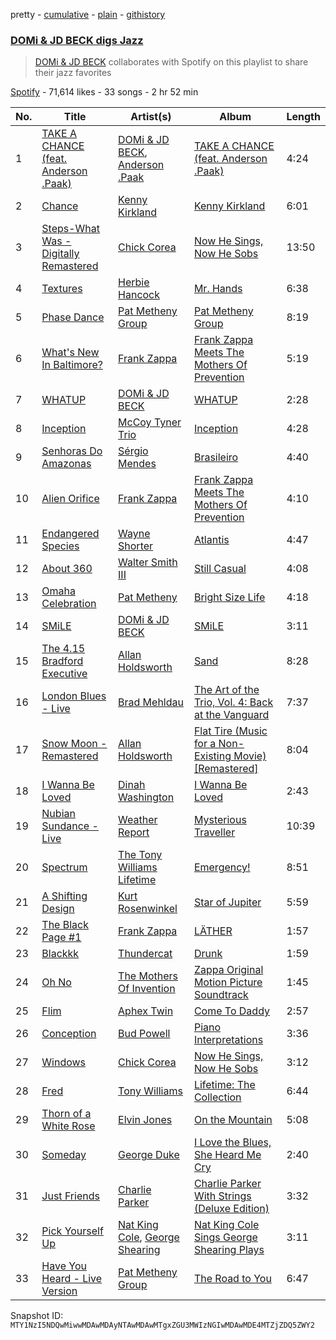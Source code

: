 pretty - [cumulative](/playlists/cumulative/37i9dQZF1DWTtzPKJEaTC4.md) - [plain](/playlists/plain/37i9dQZF1DWTtzPKJEaTC4) - [githistory](https://github.githistory.xyz/mackorone/spotify-playlist-archive/blob/main/playlists/plain/37i9dQZF1DWTtzPKJEaTC4)

### [DOMi & JD BECK digs Jazz](https://open.spotify.com/playlist/37i9dQZF1DWTtzPKJEaTC4)

> <a href="spotify:artist:4UpA1KitN1RgIZVyWDbZ0U">DOMi & JD BECK</a> collaborates with Spotify on this playlist to share their jazz favorites

[Spotify](https://open.spotify.com/user/spotify) - 71,614 likes - 33 songs - 2 hr 52 min

| No. | Title | Artist(s) | Album | Length |
|---|---|---|---|---|
| 1 | [TAKE A CHANCE \(feat\. Anderson .Paak\)](https://open.spotify.com/track/3Fo54IlOlnwzMwGjjEqCzN) | [DOMi & JD BECK](https://open.spotify.com/artist/4UpA1KitN1RgIZVyWDbZ0U), [Anderson .Paak](https://open.spotify.com/artist/3jK9MiCrA42lLAdMGUZpwa) | [TAKE A CHANCE \(feat\. Anderson .Paak\)](https://open.spotify.com/album/0ul8b1Rp5B7e8iZKSdvSlm) | 4:24 |
| 2 | [Chance](https://open.spotify.com/track/425c5CCcmJQgoKNJYISxNH) | [Kenny Kirkland](https://open.spotify.com/artist/3fvBGGCTOjiCsIqL3MFU6l) | [Kenny Kirkland](https://open.spotify.com/album/4pnLL6l6ji6bvsb3JIOG0g) | 6:01 |
| 3 | [Steps\-What Was \- Digitally Remastered](https://open.spotify.com/track/725Y4Kg5DbwQjVt6UpznuF) | [Chick Corea](https://open.spotify.com/artist/5olDKSsFhhmwh8UCWwKtpq) | [Now He Sings, Now He Sobs](https://open.spotify.com/album/7wKVcBB5SgqVX3Cj3LPllE) | 13:50 |
| 4 | [Textures](https://open.spotify.com/track/6wyjGiFFJMNxFyY4h0ttYY) | [Herbie Hancock](https://open.spotify.com/artist/2ZvrvbQNrHKwjT7qfGFFUW) | [Mr\. Hands](https://open.spotify.com/album/0ZzOJ3XuyVDBIWxrA17YE5) | 6:38 |
| 5 | [Phase Dance](https://open.spotify.com/track/75tXyjhbgpo3HEy6Cjsviy) | [Pat Metheny Group](https://open.spotify.com/artist/4uBSazM6snEc9wCG3jMlYt) | [Pat Metheny Group](https://open.spotify.com/album/4TC69U5HGclykFldzvsIao) | 8:19 |
| 6 | [What's New In Baltimore?](https://open.spotify.com/track/0dW2aSS9ccD9vYJAENTkQh) | [Frank Zappa](https://open.spotify.com/artist/6ra4GIOgCZQZMOaUECftGN) | [Frank Zappa Meets The Mothers Of Prevention](https://open.spotify.com/album/1NVnPUNo6DOhvp11vYl7pr) | 5:19 |
| 7 | [WHATUP](https://open.spotify.com/track/7vr9frLcyCM4m6A4KS1sex) | [DOMi & JD BECK](https://open.spotify.com/artist/4UpA1KitN1RgIZVyWDbZ0U) | [WHATUP](https://open.spotify.com/album/6mPWY9kVPFlpXTtxdwFUuO) | 2:28 |
| 8 | [Inception](https://open.spotify.com/track/1Dy1zTcsjdsd6JUVNBLC3R) | [McCoy Tyner Trio](https://open.spotify.com/artist/1EpLpC0tbCla8knfhET78p) | [Inception](https://open.spotify.com/album/28mQLO6qcMbaKfQB3qzCQK) | 4:28 |
| 9 | [Senhoras Do Amazonas](https://open.spotify.com/track/7CdifPWUbMFMqfXtNBgXIj) | [Sérgio Mendes](https://open.spotify.com/artist/65c5si0ePAwkOCn4M35Ho7) | [Brasileiro](https://open.spotify.com/album/1aFnx8gd49EklcjqQvLNrA) | 4:40 |
| 10 | [Alien Orifice](https://open.spotify.com/track/0skWyK2HW9kbD62et9oSxR) | [Frank Zappa](https://open.spotify.com/artist/6ra4GIOgCZQZMOaUECftGN) | [Frank Zappa Meets The Mothers Of Prevention](https://open.spotify.com/album/1NVnPUNo6DOhvp11vYl7pr) | 4:10 |
| 11 | [Endangered Species](https://open.spotify.com/track/0npvCDdj6yUw83ALCBniLM) | [Wayne Shorter](https://open.spotify.com/artist/0ZqhrTXYPA9DZR527ZnFdO) | [Atlantis](https://open.spotify.com/album/1NM09Xma6x8N9sb2H2ZJEc) | 4:47 |
| 12 | [About 360](https://open.spotify.com/track/6hpF2l92QotSQaY7ssgue0) | [Walter Smith III](https://open.spotify.com/artist/26XwWqwNq8FMgZEKqqdU9b) | [Still Casual](https://open.spotify.com/album/3gcxm67F1CudCIxqIxbJsy) | 4:08 |
| 13 | [Omaha Celebration](https://open.spotify.com/track/337Brv18iAflSpzXOD60DY) | [Pat Metheny](https://open.spotify.com/artist/3t58jfUhoMLYVO14XaUFLA) | [Bright Size Life](https://open.spotify.com/album/1wyaHGxXkIGaLGSQTTgKzw) | 4:18 |
| 14 | [SMiLE](https://open.spotify.com/track/5Pldw6q3Qa9tfWqXFWRSGY) | [DOMi & JD BECK](https://open.spotify.com/artist/4UpA1KitN1RgIZVyWDbZ0U) | [SMiLE](https://open.spotify.com/album/05C5mWohpPDcW8VmRBJHpk) | 3:11 |
| 15 | [The 4.15 Bradford Executive](https://open.spotify.com/track/1PLlAyqIJ7wn0w4QQ64usg) | [Allan Holdsworth](https://open.spotify.com/artist/5CK3a77IzCSHjNqzRcbhuG) | [Sand](https://open.spotify.com/album/3Ul5Q5UrTwjEc0DI0klsNl) | 8:28 |
| 16 | [London Blues \- Live](https://open.spotify.com/track/6f6MqGqNva8WCyM0Ym94OK) | [Brad Mehldau](https://open.spotify.com/artist/2vI9KFm0fwSfPrpEgOeIbq) | [The Art of the Trio, Vol\. 4: Back at the Vanguard](https://open.spotify.com/album/0c1xfh8IwwwxK0f5yiMt6o) | 7:37 |
| 17 | [Snow Moon \- Remastered](https://open.spotify.com/track/3KIZHkkfjed3y0MDTED78G) | [Allan Holdsworth](https://open.spotify.com/artist/5CK3a77IzCSHjNqzRcbhuG) | [Flat Tire \(Music for a Non\-Existing Movie\) \[Remastered\]](https://open.spotify.com/album/6syZrckuzLfmrFbIiXK0HZ) | 8:04 |
| 18 | [I Wanna Be Loved](https://open.spotify.com/track/0XTwZcawE3Nrre8y6Heinl) | [Dinah Washington](https://open.spotify.com/artist/32LHRiof0sa4taYew9i3Fa) | [I Wanna Be Loved](https://open.spotify.com/album/2C49E8kj9fymqSWRJ3PbRO) | 2:43 |
| 19 | [Nubian Sundance \- Live](https://open.spotify.com/track/4EDEh1zQ7oYo0I9GFzYpuP) | [Weather Report](https://open.spotify.com/artist/162DCkd8aDKwvjBb74Gu8b) | [Mysterious Traveller](https://open.spotify.com/album/2JARH6A2TX28OzcPwJnD1p) | 10:39 |
| 20 | [Spectrum](https://open.spotify.com/track/7qbSVmCBNqbMrUSDYKrCKs) | [The Tony Williams Lifetime](https://open.spotify.com/artist/056ewKKC7ayMJeL7y5h2cb) | [Emergency!](https://open.spotify.com/album/1waasXN8fMNbWh4xq7Akeg) | 8:51 |
| 21 | [A Shifting Design](https://open.spotify.com/track/6LdDhxHQOsudyypBd5xBFa) | [Kurt Rosenwinkel](https://open.spotify.com/artist/253GMpCNwx1TJtASNAeDoP) | [Star of Jupiter](https://open.spotify.com/album/7APtR02ltX46hAC5jZ8Kwx) | 5:59 |
| 22 | [The Black Page \#1](https://open.spotify.com/track/4A8ERk42FbZrmUDDeewfco) | [Frank Zappa](https://open.spotify.com/artist/6ra4GIOgCZQZMOaUECftGN) | [LÄTHER](https://open.spotify.com/album/3o1ccFPWBiGFbflfAWQ8L5) | 1:57 |
| 23 | [Blackkk](https://open.spotify.com/track/6bHorlL4WAz2BtQz3ubDr1) | [Thundercat](https://open.spotify.com/artist/4frXpPxQQZwbCu3eTGnZEw) | [Drunk](https://open.spotify.com/album/4anxEzh8xEKSPXKHGWiFue) | 1:59 |
| 24 | [Oh No](https://open.spotify.com/track/156dhtf7IUH1Eu9lS4AtlO) | [The Mothers Of Invention](https://open.spotify.com/artist/3P2gYnypDVi90ZavnaAhfL) | [Zappa Original Motion Picture Soundtrack](https://open.spotify.com/album/391z2l9eAfCttmdvE4O5LP) | 1:45 |
| 25 | [Flim](https://open.spotify.com/track/4q650OiSDQIwccxDFpuuBm) | [Aphex Twin](https://open.spotify.com/artist/6kBDZFXuLrZgHnvmPu9NsG) | [Come To Daddy](https://open.spotify.com/album/0ofaIVDxemaYYQipgWRYKp) | 2:57 |
| 26 | [Conception](https://open.spotify.com/track/1LKQbtkCbtjcIm2BwsHf1Q) | [Bud Powell](https://open.spotify.com/artist/570vCzcespB48HIQyTbDO6) | [Piano Interpretations](https://open.spotify.com/album/5lhA0QNprEfnDsH15udB9R) | 3:36 |
| 27 | [Windows](https://open.spotify.com/track/0f6Fb3g0DRpCIbhljotYwO) | [Chick Corea](https://open.spotify.com/artist/5olDKSsFhhmwh8UCWwKtpq) | [Now He Sings, Now He Sobs](https://open.spotify.com/album/7wKVcBB5SgqVX3Cj3LPllE) | 3:12 |
| 28 | [Fred](https://open.spotify.com/track/3qfLV015NcpofyPCwAn9oJ) | [Tony Williams](https://open.spotify.com/artist/1TW90GjShgkjySrxBxcwQe) | [Lifetime: The Collection](https://open.spotify.com/album/0s5AIVzIpjmtKnuYgohnza) | 6:44 |
| 29 | [Thorn of a White Rose](https://open.spotify.com/track/2GoAuJqkAA4wZvsUnV8Cn2) | [Elvin Jones](https://open.spotify.com/artist/4dUMhhUjQ2YcNTvab29hYF) | [On the Mountain](https://open.spotify.com/album/7DwNg5AkuHEk4Of10oxrkZ) | 5:08 |
| 30 | [Someday](https://open.spotify.com/track/4mYEnfMk7terk3JtLtPUVy) | [George Duke](https://open.spotify.com/artist/3EB0uKE2lGw6BB1UFJrONl) | [I Love the Blues, She Heard Me Cry](https://open.spotify.com/album/2eCcLfCpWbWC51xhUfA9JI) | 2:40 |
| 31 | [Just Friends](https://open.spotify.com/track/3c57iTv78QOwBrJ0t7yKjE) | [Charlie Parker](https://open.spotify.com/artist/4Ww5mwS7BWYjoZTUIrMHfC) | [Charlie Parker With Strings \(Deluxe Edition\)](https://open.spotify.com/album/1DPRDrZgfU3rAo2SL4GrZw) | 3:32 |
| 32 | [Pick Yourself Up](https://open.spotify.com/track/14gEDPQtsTcbZOWs7EXg4V) | [Nat King Cole](https://open.spotify.com/artist/7v4imS0moSyGdXyLgVTIV7), [George Shearing](https://open.spotify.com/artist/7uUBTiZ2u5b40vymlFmXrn) | [Nat King Cole Sings George Shearing Plays](https://open.spotify.com/album/4jBiAQDfhcRFyH52ry6rZr) | 3:11 |
| 33 | [Have You Heard \- Live Version](https://open.spotify.com/track/7KfUZiQgcaUxoabDoF3vfy) | [Pat Metheny Group](https://open.spotify.com/artist/4uBSazM6snEc9wCG3jMlYt) | [The Road to You](https://open.spotify.com/album/6zhcd9npDiEUGn66l1lzSU) | 6:47 |

Snapshot ID: `MTY1NzI5NDQwMiwwMDAwMDAyNTAwMDAwMTgxZGU3MWIzNGIwMDAwMDE4MTZjZDQ5ZWY2`
